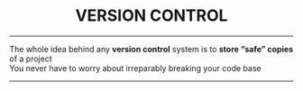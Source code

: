 
<center><h1>VERSION CONTROL</h1></center>

---

The whole idea behind any **version control** system is to **store “safe” copies** of a project 
<br>
You never have to worry about irreparably breaking your code base

---


